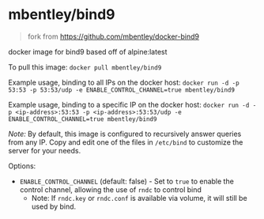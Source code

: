 
mbentley/bind9
==============

> fork from https://github.com/mbentley/docker-bind9

docker image for bind9
based off of alpine:latest

To pull this image:
`docker pull mbentley/bind9`

Example usage, binding to all IPs on the docker host:
`docker run -d -p 53:53 -p 53:53/udp -e ENABLE_CONTROL_CHANNEL=true mbentley/bind9`

Example usage, binding to a specific IP on the docker host:
`docker run -d -p <ip-address>:53:53 -p <ip-address>:53:53/udp -e ENABLE_CONTROL_CHANNEL=true mbentley/bind9`

*Note:* By default, this image is configured to recursively answer queries from any IP.  Copy and edit one of the files in `/etc/bind` to customize the server for your needs.

Options:
* `ENABLE_CONTROL_CHANNEL` (default: false) - Set to `true` to enable the control channel, allowing the use of `rndc` to control bind
    * Note: If `rndc.key` or `rndc.conf` is available via volume, it will still be used by bind.
